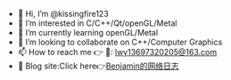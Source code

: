 - 👋 Hi, I’m @kissingfire123
- 👀 I’m interested in C/C++/Qt/openGL/Metal
- 🌱 I’m currently learning openGL/Metal
- 💞️ I’m looking to collaborate on C++/Computer Graphics
- 📫 How to reach me 👉 💌: lwy13697320205@163.com
- 🏬 Blog site:Click here👉[Benjamin的网络日志](https://kissingfire123.github.io)

<!---
kissingfire123/kissingfire123 is a ✨ special ✨ repository because its `README.md` (this file) appears on your GitHub profile.
You can click the Preview link to take a look at your changes.
--->
